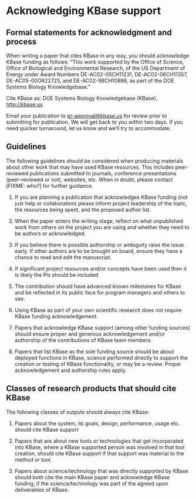 # Acknowledging KBase support

## Formal statements for acknowledgment and process

When writing a paper that cites KBase in any way, you should acknowledge KBase funding as follows: “This work supported by the Office of Science, Office of Biological and Environmental Research, of the US Department of Energy under Award Numbers DE-AC02-05CH11231, DE-AC02-06CH11357, DE-AC05-00OR22725, and DE-AC02-98CH10886, as part of the DOE Systems Biology Knowledgebase.”

Cite KBase as: DOE Systems Biology Knowledgebase (KBase), http://kbase.us

Email your publication to pr-approval@kbase.us for review prior to submitting for publication.  We will get back to you within two days. If you need quicker turnaround, let us know and we’ll try to accommodate.

## Guidelines

The following guidelines should be considered when producing materials about other work that may have used KBase resources.  This includes peer-reviewed publications submitted to journals, conference presentations (peer-reviewed or not), websites, etc. When in doubt, please contact [FIXME: who?] for further guidance.

1. If you are planning a publication that acknowledges KBase funding (not just help or collaboration) please inform project leadership of the topic, the resources being spent, and the proposed author list. 

2. When the paper enters the writing stage, reflect on what unpublished work from others on the project you are using and whether they need to be authors or acknowledged. 

3. If you believe there is possible authorship or ambiguity raise the issue early. If other authors are to be brought on board, ensure they have a chance to read and edit the manuscript. 

4. If significant project resources and/or concepts have been used then it is likely the PIs should be included. 

5. The contribution should have advanced known milestones for KBase and be reflected in its public face for program managers and others to see. 

6. Using KBase as part of your own scientific research does not require KBase funding acknowledgement. 

7. Papers that acknowledge KBase support (among other funding sources) should ensure proper and generous acknowledgement and/or authorship of the contributions of KBase team members.

8. Papers that list KBase as the sole funding source should be about deployed functions in KBase, science performed directly to support the creation or testing of KBase functionality, or may be a review. Proper acknowledgement and authorship rules apply.


## Classes of research products that should cite KBase

The following classes of outputs should always cite KBase:

1. Papers about the system, its goals, design, performance, usage etc. should cite KBase support 

2. Papers that are about new tools or technologies that get incorporated into KBase, where a KBase supported person was involved in that tool creation, should cite KBase support if that support was material to the method or tool. 

3. Papers about science/technology that was directly supported by KBase should both cite the main KBase paper and acknowledge KBase funding, if the science/technology was part of the agreed upon deliverables of KBase.  
